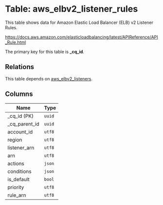 # Table: aws_elbv2_listener_rules

This table shows data for Amazon Elastic Load Balancer (ELB) v2 Listener Rules.

https://docs.aws.amazon.com/elasticloadbalancing/latest/APIReference/API_Rule.html

The primary key for this table is **_cq_id**.

## Relations

This table depends on [aws_elbv2_listeners](aws_elbv2_listeners.md).

## Columns

| Name          | Type          |
| ------------- | ------------- |
|_cq_id (PK)|`uuid`|
|_cq_parent_id|`uuid`|
|account_id|`utf8`|
|region|`utf8`|
|listener_arn|`utf8`|
|arn|`utf8`|
|actions|`json`|
|conditions|`json`|
|is_default|`bool`|
|priority|`utf8`|
|rule_arn|`utf8`|